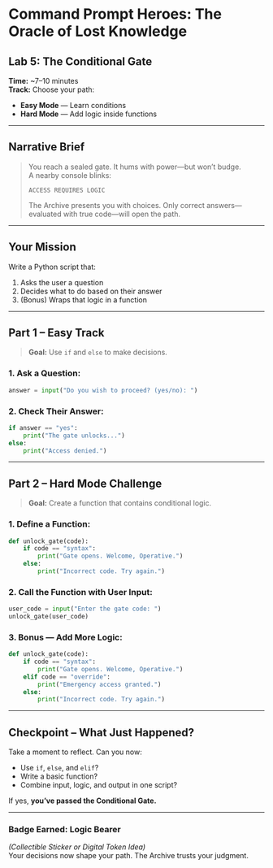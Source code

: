 
# Command Prompt Heroes: The Oracle of Lost Knowledge  
## Lab 5: The Conditional Gate

**Time:** ~7–10 minutes  
**Track:** Choose your path:  
- **Easy Mode** — Learn conditions  
- **Hard Mode** — Add logic inside functions  

---

## Narrative Brief

> You reach a sealed gate. It hums with power—but won’t budge.  
> A nearby console blinks:  
>  
> `ACCESS REQUIRES LOGIC`  
>  
> The Archive presents you with choices. Only correct answers—evaluated with true code—will open the path.

---

## Your Mission

Write a Python script that:
1. Asks the user a question
2. Decides what to do based on their answer
3. (Bonus) Wraps that logic in a function

---

## Part 1 – Easy Track

> **Goal:** Use `if` and `else` to make decisions.

### 1. Ask a Question:
```python
answer = input("Do you wish to proceed? (yes/no): ")
```

### 2. Check Their Answer:
```python
if answer == "yes":
    print("The gate unlocks...")
else:
    print("Access denied.")
```

---

## Part 2 – Hard Mode Challenge

> **Goal:** Create a function that contains conditional logic.

### 1. Define a Function:
```python
def unlock_gate(code):
    if code == "syntax":
        print("Gate opens. Welcome, Operative.")
    else:
        print("Incorrect code. Try again.")
```

### 2. Call the Function with User Input:
```python
user_code = input("Enter the gate code: ")
unlock_gate(user_code)
```

### 3. Bonus — Add More Logic:
```python
def unlock_gate(code):
    if code == "syntax":
        print("Gate opens. Welcome, Operative.")
    elif code == "override":
        print("Emergency access granted.")
    else:
        print("Incorrect code. Try again.")
```

---

## Checkpoint – What Just Happened?

Take a moment to reflect. Can you now:
- Use `if`, `else`, and `elif`?
- Write a basic function?
- Combine input, logic, and output in one script?

If yes, **you’ve passed the Conditional Gate.**

---

### Badge Earned: Logic Bearer  
*(Collectible Sticker or Digital Token Idea)*  
Your decisions now shape your path. The Archive trusts your judgment.
